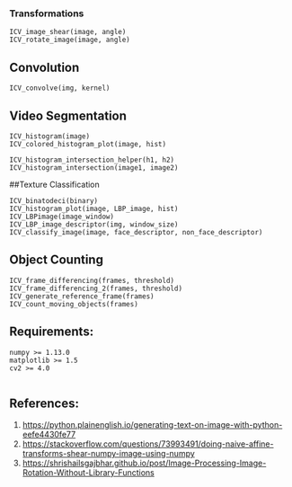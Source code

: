 
### Transformations
```
ICV_image_shear(image, angle)
ICV_rotate_image(image, angle)
```

## Convolution
```
ICV_convolve(img, kernel)
```

## Video Segmentation

```
ICV_histogram(image)
ICV_colored_histogram_plot(image, hist)

ICV_histogram_intersection_helper(h1, h2)
ICV_histogram_intersection(image1, image2)

```

##Texture Classification 

```
ICV_binatodeci(binary)
ICV_histogram_plot(image, LBP_image, hist)
ICV_LBPimage(image_window)
ICV_LBP_image_descriptor(img, window_size)
ICV_classify_image(image, face_descriptor, non_face_descriptor)

```


## Object Counting
```
ICV_frame_differencing(frames, threshold)
ICV_frame_differencing_2(frames, threshold)
ICV_generate_reference_frame(frames)
ICV_count_moving_objects(frames)
```


## Requirements:
```
numpy >= 1.13.0
matplotlib >= 1.5
cv2 >= 4.0


```

## References:
1. https://python.plainenglish.io/generating-text-on-image-with-python-eefe4430fe77
2. https://stackoverflow.com/questions/73993491/doing-naive-affine-transforms-shear-numpy-image-using-numpy
3. https://shrishailsgajbhar.github.io/post/Image-Processing-Image-Rotation-Without-Library-Functions
